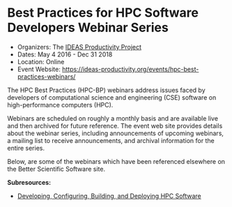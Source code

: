 
# Best Practices for HPC Software Developers Webinar Series

- Organizers: The [IDEAS Productivity Project](https://ideas-productivity.org/)
- Dates: May 4 2016 - Dec 31 2018
- Location: Online
- Event Website: https://ideas-productivity.org/events/hpc-best-practices-webinars/

The HPC Best Practices (HPC-BP) webinars address issues faced by developers of computational science and engineering (CSE) software on high-performance computers (HPC). 

Webinars are scheduled on roughly a monthly basis and are available live and then archived for future reference. The event web site provides details about the webinar series, including announcements of upcoming webinars, a mailing list to receive announcements, and archival information for the entire series.

Below, are some of the webinars which have been referenced elsewhere on the Better Scientific Software site.

**Subresources:**
- [Developing, Configuring, Building, and Deploying HPC Software](../CuratedContent/DevelopingConfiguringBuildingAndDeployingHpcSw.md)

<!---
Publish: yes
Categories: skills, [import from subresources]
Topics: online learning, [import from subresources]
Tags: webinar, webinar series, learning, [import from subresources]
Level: 2
Prerequisites: none
Aggregate: base
--->
